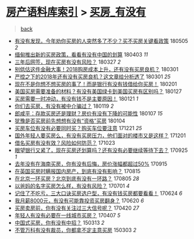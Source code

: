 [房产语料库索引](../../README.md)  > [买房_有没有](买房_有没有.md)
====
> [back](../README.md)

- [有没有发现，今年劝你买房的人突然多了不少？买不买房关键看政策](http://jkwz.applinzi.com/ittc/7099198661705860113.html#%E6%9C%89%E6%B2%A1%E6%9C%89%E5%8F%91%E7%8E%B0%EF%BC%8C%E4%BB%8A%E5%B9%B4%E5%8A%9D%E4%BD%A0%E4%B9%B0%E6%88%BF%E7%9A%84%E4%BA%BA%E7%AA%81%E7%84%B6%E5%A4%9A%E4%BA%86%E4%B8%8D%E5%B0%91%EF%BC%9F%E4%B9%B0%E4%B8%8D%E4%B9%B0%E6%88%BF%E5%85%B3%E9%94%AE%E7%9C%8B%E6%94%BF%E7%AD%96) 180505 *2* 
- [缅甸推出新的买房政策，看看有没有中国的划算](http://jkwz.applinzi.com/ittc/7087678560594822154.html#%E7%BC%85%E7%94%B8%E6%8E%A8%E5%87%BA%E6%96%B0%E7%9A%84%E4%B9%B0%E6%88%BF%E6%94%BF%E7%AD%96%EF%BC%8C%E7%9C%8B%E7%9C%8B%E6%9C%89%E6%B2%A1%E6%9C%89%E4%B8%AD%E5%9B%BD%E7%9A%84%E5%88%92%E7%AE%97) 180403 *11* 
- [三年后网签，现在买房有没有风险？](http://jkwz.applinzi.com/ittc/7085211825451041803.html#%E4%B8%89%E5%B9%B4%E5%90%8E%E7%BD%91%E7%AD%BE%EF%BC%8C%E7%8E%B0%E5%9C%A8%E4%B9%B0%E6%88%BF%E6%9C%89%E6%B2%A1%E6%9C%89%E9%A3%8E%E9%99%A9%EF%BC%9F) 180327 *2* 
- [别低估这件金融大事！2018购房成本上升，还有没有买房良机？](http://jkwz.applinzi.com/ittc/7075594044879406096.html#%E5%88%AB%E4%BD%8E%E4%BC%B0%E8%BF%99%E4%BB%B6%E9%87%91%E8%9E%8D%E5%A4%A7%E4%BA%8B%EF%BC%812018%E8%B4%AD%E6%88%BF%E6%88%90%E6%9C%AC%E4%B8%8A%E5%8D%87%EF%BC%8C%E8%BF%98%E6%9C%89%E6%B2%A1%E6%9C%89%E4%B9%B0%E6%88%BF%E8%89%AF%E6%9C%BA%EF%BC%9F) 180301  
- [严控之下的2018年还有没有买房良机？这文章给分析透了](http://jkwz.applinzi.com/ittc/7075155748890084359.html#%E4%B8%A5%E6%8E%A7%E4%B9%8B%E4%B8%8B%E7%9A%842018%E5%B9%B4%E8%BF%98%E6%9C%89%E6%B2%A1%E6%9C%89%E4%B9%B0%E6%88%BF%E8%89%AF%E6%9C%BA%EF%BC%9F%E8%BF%99%E6%96%87%E7%AB%A0%E7%BB%99%E5%88%86%E6%9E%90%E9%80%8F%E4%BA%86) 180301 *25* 
- [现在不是你想不想买房的事了！而是银行有没有钱借给你买房！](http://jkwz.applinzi.com/ittc/7065093836437455879.html#%E7%8E%B0%E5%9C%A8%E4%B8%8D%E6%98%AF%E4%BD%A0%E6%83%B3%E4%B8%8D%E6%83%B3%E4%B9%B0%E6%88%BF%E7%9A%84%E4%BA%8B%E4%BA%86%EF%BC%81%E8%80%8C%E6%98%AF%E9%93%B6%E8%A1%8C%E6%9C%89%E6%B2%A1%E6%9C%89%E9%92%B1%E5%80%9F%E7%BB%99%E4%BD%A0%E4%B9%B0%E6%88%BF%EF%BC%81) 180201  
- [美国买房需要准备的材料？有没有美国绿卡到美国买房有区别吗？](http://jkwz.applinzi.com/ittc/7063235401890661393.html#%E7%BE%8E%E5%9B%BD%E4%B9%B0%E6%88%BF%E9%9C%80%E8%A6%81%E5%87%86%E5%A4%87%E7%9A%84%E6%9D%90%E6%96%99%EF%BC%9F%E6%9C%89%E6%B2%A1%E6%9C%89%E7%BE%8E%E5%9B%BD%E7%BB%BF%E5%8D%A1%E5%88%B0%E7%BE%8E%E5%9B%BD%E4%B9%B0%E6%88%BF%E6%9C%89%E5%8C%BA%E5%88%AB%E5%90%97%EF%BC%9F) 180127  
- [买房需要一时冲动，有没有钱不是主要原因！](http://jkwz.applinzi.com/ittc/7060820246976267271.html#%E4%B9%B0%E6%88%BF%E9%9C%80%E8%A6%81%E4%B8%80%E6%97%B6%E5%86%B2%E5%8A%A8%EF%BC%8C%E6%9C%89%E6%B2%A1%E6%9C%89%E9%92%B1%E4%B8%8D%E6%98%AF%E4%B8%BB%E8%A6%81%E5%8E%9F%E5%9B%A0%EF%BC%81) 180121 *1* 
- [你们去买房，有没有被中介骗过？](http://jkwz.applinzi.com/ittc/7060240821708653585.html#%E4%BD%A0%E4%BB%AC%E5%8E%BB%E4%B9%B0%E6%88%BF%EF%BC%8C%E6%9C%89%E6%B2%A1%E6%9C%89%E8%A2%AB%E4%B8%AD%E4%BB%8B%E9%AA%97%E8%BF%87%EF%BC%9F) 180119 *2* 
- [郎咸平：存款买房还是理财？房价有没有下降的可能性](http://jkwz.applinzi.com/ittc/7055790952252179472.html#%E9%83%8E%E5%92%B8%E5%B9%B3%EF%BC%9A%E5%AD%98%E6%AC%BE%E4%B9%B0%E6%88%BF%E8%BF%98%E6%98%AF%E7%90%86%E8%B4%A2%EF%BC%9F%E6%88%BF%E4%BB%B7%E6%9C%89%E6%B2%A1%E6%9C%89%E4%B8%8B%E9%99%8D%E7%9A%84%E5%8F%AF%E8%83%BD%E6%80%A7) 180107 *15* 
- [犹豫是否买房前先想想有没有“资格”买房](http://jkwz.applinzi.com/ittc/7054676938428253195.html#%E7%8A%B9%E8%B1%AB%E6%98%AF%E5%90%A6%E4%B9%B0%E6%88%BF%E5%89%8D%E5%85%88%E6%83%B3%E6%83%B3%E6%9C%89%E6%B2%A1%E6%9C%89%E2%80%9C%E8%B5%84%E6%A0%BC%E2%80%9D%E4%B9%B0%E6%88%BF) 180104  
- [买房车位有没有必要同时买？购买车位要注意](http://jkwz.applinzi.com/ittc/7049556778289726481.html#%E4%B9%B0%E6%88%BF%E8%BD%A6%E4%BD%8D%E6%9C%89%E6%B2%A1%E6%9C%89%E5%BF%85%E8%A6%81%E5%90%8C%E6%97%B6%E4%B9%B0%EF%BC%9F%E8%B4%AD%E4%B9%B0%E8%BD%A6%E4%BD%8D%E8%A6%81%E6%B3%A8%E6%84%8F) 171221 *25* 
- [国外年轻人要买房么，有没有买房压力，他们面对的楼市又是这样？](http://jkwz.applinzi.com/ittc/7042255185152312337.html#%E5%9B%BD%E5%A4%96%E5%B9%B4%E8%BD%BB%E4%BA%BA%E8%A6%81%E4%B9%B0%E6%88%BF%E4%B9%88%EF%BC%8C%E6%9C%89%E6%B2%A1%E6%9C%89%E4%B9%B0%E6%88%BF%E5%8E%8B%E5%8A%9B%EF%BC%8C%E4%BB%96%E4%BB%AC%E9%9D%A2%E5%AF%B9%E7%9A%84%E6%A5%BC%E5%B8%82%E5%8F%88%E6%98%AF%E8%BF%99%E6%A0%B7%EF%BC%9F) 171201  
- [借名买房有没有效？风险如何防范？](http://jkwz.applinzi.com/ittc/7027686098824856593.html#%E5%80%9F%E5%90%8D%E4%B9%B0%E6%88%BF%E6%9C%89%E6%B2%A1%E6%9C%89%E6%95%88%EF%BC%9F%E9%A3%8E%E9%99%A9%E5%A6%82%E4%BD%95%E9%98%B2%E8%8C%83%EF%BC%9F) 171023  
- [眼望银行又紧了，现在买房还划算吗？还有没有必要继续等待下去？](http://jkwz.applinzi.com/ittc/7017289721884181521.html#%E7%9C%BC%E6%9C%9B%E9%93%B6%E8%A1%8C%E5%8F%88%E7%B4%A7%E4%BA%86%EF%BC%8C%E7%8E%B0%E5%9C%A8%E4%B9%B0%E6%88%BF%E8%BF%98%E5%88%92%E7%AE%97%E5%90%97%EF%BC%9F%E8%BF%98%E6%9C%89%E6%B2%A1%E6%9C%89%E5%BF%85%E8%A6%81%E7%BB%A7%E7%BB%AD%E7%AD%89%E5%BE%85%E4%B8%8B%E5%8E%BB%EF%BC%9F) 170925 *1* 
- [去年没有在海南买房，你有没有后悔，房价涨幅都超过50%](http://jkwz.applinzi.com/ittc/7013588291188949776.html#%E5%8E%BB%E5%B9%B4%E6%B2%A1%E6%9C%89%E5%9C%A8%E6%B5%B7%E5%8D%97%E4%B9%B0%E6%88%BF%EF%BC%8C%E4%BD%A0%E6%9C%89%E6%B2%A1%E6%9C%89%E5%90%8E%E6%82%94%EF%BC%8C%E6%88%BF%E4%BB%B7%E6%B6%A8%E5%B9%85%E9%83%BD%E8%B6%85%E8%BF%8750%25) 170915  
- [在英国买房时瞒报国内房产，到底有没有影响？](http://jkwz.applinzi.com/ittc/7002100213286962193.html#%E5%9C%A8%E8%8B%B1%E5%9B%BD%E4%B9%B0%E6%88%BF%E6%97%B6%E7%9E%92%E6%8A%A5%E5%9B%BD%E5%86%85%E6%88%BF%E4%BA%A7%EF%BC%8C%E5%88%B0%E5%BA%95%E6%9C%89%E6%B2%A1%E6%9C%89%E5%BD%B1%E5%93%8D%EF%BC%9F) 170815  
- [在北京一环买房？北京到底有没有一环路？](http://jkwz.applinzi.com/ittc/6998249711323317265.html#%E5%9C%A8%E5%8C%97%E4%BA%AC%E4%B8%80%E7%8E%AF%E4%B9%B0%E6%88%BF%EF%BC%9F%E5%8C%97%E4%BA%AC%E5%88%B0%E5%BA%95%E6%9C%89%E6%B2%A1%E6%9C%89%E4%B8%80%E7%8E%AF%E8%B7%AF%EF%BC%9F) 170805 *28* 
- [以爸妈的名字买房怎么样，有没有风险？](http://jkwz.applinzi.com/ittc/6985278484828914693.html#%E4%BB%A5%E7%88%B8%E5%A6%88%E7%9A%84%E5%90%8D%E5%AD%97%E4%B9%B0%E6%88%BF%E6%80%8E%E4%B9%88%E6%A0%B7%EF%BC%8C%E6%9C%89%E6%B2%A1%E6%9C%89%E9%A3%8E%E9%99%A9%EF%BC%9F) 170701 *4* 
- [记住了不吃亏，三大口诀买房选户型，有没有钱买房都要看看！](http://jkwz.applinzi.com/ittc/6982690617858458628.html#%E8%AE%B0%E4%BD%8F%E4%BA%86%E4%B8%8D%E5%90%83%E4%BA%8F%EF%BC%8C%E4%B8%89%E5%A4%A7%E5%8F%A3%E8%AF%80%E4%B9%B0%E6%88%BF%E9%80%89%E6%88%B7%E5%9E%8B%EF%BC%8C%E6%9C%89%E6%B2%A1%E6%9C%89%E9%92%B1%E4%B9%B0%E6%88%BF%E9%83%BD%E8%A6%81%E7%9C%8B%E7%9C%8B%EF%BC%81) 170624 *6* 
- [我月薪8000元，有没有可能靠投资买房翻身？](http://jkwz.applinzi.com/ittc/6981215337197339652.html#%E6%88%91%E6%9C%88%E8%96%AA8000%E5%85%83%EF%BC%8C%E6%9C%89%E6%B2%A1%E6%9C%89%E5%8F%AF%E8%83%BD%E9%9D%A0%E6%8A%95%E8%B5%84%E4%B9%B0%E6%88%BF%E7%BF%BB%E8%BA%AB%EF%BC%9F) 170620 *6* 
- [买房卖房前，你有没有关注过三大信号呢？](http://jkwz.applinzi.com/ittc/6958678858218865668.html#%E4%B9%B0%E6%88%BF%E5%8D%96%E6%88%BF%E5%89%8D%EF%BC%8C%E4%BD%A0%E6%9C%89%E6%B2%A1%E6%9C%89%E5%85%B3%E6%B3%A8%E8%BF%87%E4%B8%89%E5%A4%A7%E4%BF%A1%E5%8F%B7%E5%91%A2%EF%BC%9F) 170420 *27* 
- [年轻人有没有必要在一线城市买房？](http://jkwz.applinzi.com/ittc/6953851381436908549.html#%E5%B9%B4%E8%BD%BB%E4%BA%BA%E6%9C%89%E6%B2%A1%E6%9C%89%E5%BF%85%E8%A6%81%E5%9C%A8%E4%B8%80%E7%BA%BF%E5%9F%8E%E5%B8%82%E4%B9%B0%E6%88%BF%EF%BC%9F) 170407 *5* 
- [中国式买房，你有没有中招？](http://jkwz.applinzi.com/ittc/547650611398264620.html#%E4%B8%AD%E5%9B%BD%E5%BC%8F%E4%B9%B0%E6%88%BF%EF%BC%8C%E4%BD%A0%E6%9C%89%E6%B2%A1%E6%9C%89%E4%B8%AD%E6%8B%9B%EF%BC%9F) 150313 *2* 
- [不管万科有没有裁员，你都拿不定主意买房](http://jkwz.applinzi.com/ittc/547650611396510375.html#%E4%B8%8D%E7%AE%A1%E4%B8%87%E7%A7%91%E6%9C%89%E6%B2%A1%E6%9C%89%E8%A3%81%E5%91%98%EF%BC%8C%E4%BD%A0%E9%83%BD%E6%8B%BF%E4%B8%8D%E5%AE%9A%E4%B8%BB%E6%84%8F%E4%B9%B0%E6%88%BF) 150303 *2* 
